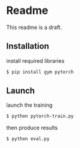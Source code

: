 # Readme

This readme is a draft.

## Installation

install required libraries

```bash
$ pip install gym pytorch 
```

## Launch

launch the training
```bash
$ python pytorch-train.py
```
then produce results
```bash
$ python eval.py
```